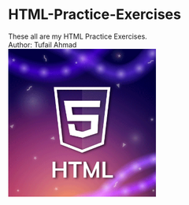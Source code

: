 # HTML-Practice-Exercises

These all are my HTML Practice Exercises.
<br>
Author: Tufail Ahmad <br>
<img src="/images/HTML logo.png" width="300px"/>
